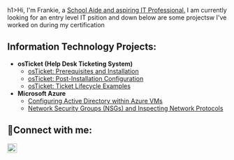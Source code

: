 h1>Hi, I'm Frankie, a <a href="https://www.linkedin.com/in/frankie-bobb-8a0a6127a/">School Aide and aspiring IT Professional.</a></h1>
I am currently looking for an entry level IT psition and down below are some projectsw I've worked on during my certification

<h2> Information Technology Projects:</h2>

- <b>osTicket (Help Desk Ticketing System)</b>
  - [osTicket: Prerequisites and Installation](https://github.com/frankiebobb/osticket-prereqs)
  - [osTicket: Post-Installation Configuration](https://github.com/frankiebobb/post-install-config)
  - [osTicket: Ticket Lifecycle Examples](https://github.com/frankiebobb/ticket-lifecycle)
- <b>Microsoft Azure</b>
  - [Configuring Active Directory within Azure VMs](https://github.com/frankiebobb/configure-ad)
  - [Network Security Groups (NSGs) and Inspecting Network Protocols](https://github.com/frankiebobb/azure-network-protocols)

<h2>🤳Connect with me:</h2>

[<img align="left" alt="Josh | LinkedIn" width="22px" src="https://www.linkedin.com/in/frankie-bobb-8a0a6127a/" />][linkedin]


[linkedin]:https://www.linkedin.com/in/frankie-bobb-8a0a6127a/

